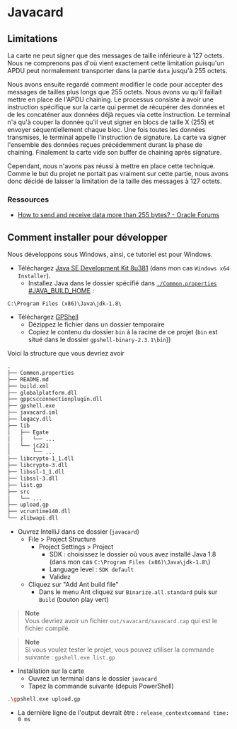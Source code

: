 # Javacard

## Limitations

La carte ne peut signer que des messages de taille inférieure à 127 octets. Nous ne comprenons pas d'où vient exactement cette limitation puisqu'un APDU peut normalement transporter dans la partie `data` jusqu'à 255 octets.

Nous avons ensuite regardé comment modifier le code pour accepter des messages de tailles plus longs que 255 octets. Nous avons vu qu'il faillait mettre en place de l'APDU chaining. Le processus consiste à avoir une instruction spécifique sur la carte qui permet de récupérer des données et de les concaténer aux données déjà reçues via cette instruction.
Le terminal n'a qu'à couper la donnée qu'il veut signer en blocs de taille X (255) et envoyer séquentiellement chaque bloc. Une fois toutes les données transmises, le terminal appelle l'instruction de signature. La carte va signer l'ensemble des données reçues précédemment durant la phase de chaining. Finalement la carte vide son buffer de chaining après signature.

Cependant, nous n'avons pas réussi à mettre en place cette technique. Comme le but du projet ne portait pas vraiment sur cette partie, nous avons donc décidé de laisser la limitation de la taille des messages à 127 octets.

### Ressources

- [How to send and receive data more than 255 bytes? - Oracle Forums](https://forums.oracle.com/ords/apexds/post/how-to-send-and-receive-data-more-than-255-bytes-6131)

## Comment installer pour développer

Nous développons sous Windows, ainsi, ce tutoriel est pour Windows.

- Téléchargez [Java SE Development Kit 8u381](https://www.oracle.com/fr/java/technologies/javase/javase8u211-later-archive-downloads.html) (dans mon cas `Windows x64 Installer`).
  - Installez Java dans le dossier spécifié dans [`./Common.properties` #JAVA_BUILD_HOME](Common.properties) :

```path
C:\Program Files (x86)\Java\jdk-1.8\
```

- Téléchargez [GPShell](https://kaoh.github.io/globalplatform/) 
  - Dézippez le fichier dans un dossier temporaire
  - Copiez le contenu du dossier `bin` à la racine de ce projet (`bin` est situé dans le dossier `gpshell-binary-2.3.1\bin`)) 

Voici la structure que vous devriez avoir 

```txt
.
├── Common.properties
├── README.md
├── build.xml
├── globalplatform.dll
├── gppcscconnectionplugin.dll
├── gpshell.exe
├── javacard.iml
├── legacy.dll
├── lib
│   ├── Egate
│   │   └── ...
│   └── jc221
│       └── ...
├── libcrypto-1_1.dll
├── libcrypto-3.dll
├── libssl-1_1.dll
├── libssl-3.dll
├── list.gp
├── src
│   └── ...
├── upload.gp
├── vcruntime140.dll
└── zlibwapi.dll
```

- Ouvrez IntelliJ dans ce dossier (`javacard`)
  - File > Project Structure
    - Project Settings > Project
      - SDK : choisissez le dossier où vous avez installé Java 1.8 (dans mon cas `C:\Program Files (x86)\Java\jdk-1.8\`)
      - Language level : `SDK default`
      - Validez
  - Cliquez sur "Add Ant build file"
    - Dans le menu Ant cliquez sur `Binarize.all.standard` puis sur `Build` (bouton play vert)

> **Note**  
> Vous devriez avoir un fichier `out/savacard/savacard.cap` qui est le fichier compilé.

> **Note**  
> Si vous voulez tester le projet, vous pouvez utiliser la commande suivante : `gpshell.exe list.gp`

- Installation sur la carte
  - Ouvrez un terminal dans le dossier `javacard`
  - Tapez la commande suivante (depuis PowerShell)

```bash
.\gpshell.exe upload.gp
```

  - La dernière ligne de l'output devrait être : `release_contextcommand time: 0 ms`
